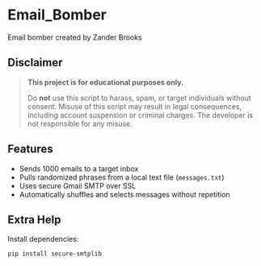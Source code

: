 # Email_Bomber
Email bomber created by Zander Brooks
## Disclaimer

> **This project is for educational purposes only.**
>  
> Do **not** use this script to harass, spam, or target individuals without consent. Misuse of this script may result in legal consequences, including account suspension or criminal charges. The developer is not responsible for any misuse.

## Features

- Sends 1000 emails to a target inbox
- Pulls randomized phrases from a local text file (`messages.txt`)
- Uses secure Gmail SMTP over SSL
- Automatically shuffles and selects messages without repetition

## Extra Help
Install dependencies:
```bash
pip install secure-smtplib